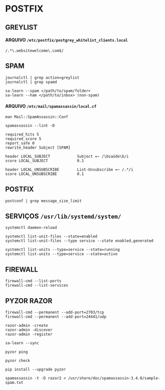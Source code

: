 # POSTFIX

## GREYLIST

#### ARQUIVO `/etc/postfix/postgrey_whitelist_clients.local`

```
/.*\.websitewelcome\.com$/
```

## SPAM

```
journalctl | grep action=greylist
journalctl | grep spamd

sa-learn --spam </path/to/spam/folder>
sa-learn --ham </path/to/inbox> (non-spam)
```

#### ARQUIVO `/etc/mail/spamassassin/local.cf`

```
man Mail::SpamAssassin::Conf

spamassassin --lint -D 

required_hits 5
required_score 5
report_safe 0
rewrite_header Subject [SPAM]

header LOCAL_SUBJECT            Subject =~ /\bsaúde\b/i
score LOCAL_SUBJECT             0.1

header LOCAL_UNSUBSCRIBE        List-Unsubscribe =~ /.*/i
score LOCAL_UNSUBSCRIBE         0.1
```

## POSTFIX

`postconf | grep message_size_limit`

## SERVIÇOS `/usr/lib/systemd/system/`

```
systemctl daemon-reload

systemctl list-unit-files --state=enabled
systemctl list-unit-files --type service --state enabled,generated

systemctl list-units --type=service --state=running
systemctl list-units --type=service --state=active
```

## FIREWALL

```
firewall-cmd --list-ports
firewall-cmd --list-services
```
## PYZOR RAZOR
```
firewall-cmd --permanent --add-port=2703/tcp
firewall-cmd --permanent --add-port=24441/udp

razor-admin -create
razor-admin -discover
razor-admin -register

sa-learn --sync

pyzor ping

pyzor check

pip install --upgrade pyzor

spamassassin -t -D razor2 < /usr/share/doc/spamassassin-3.4.0/sample-spam.txt
```
